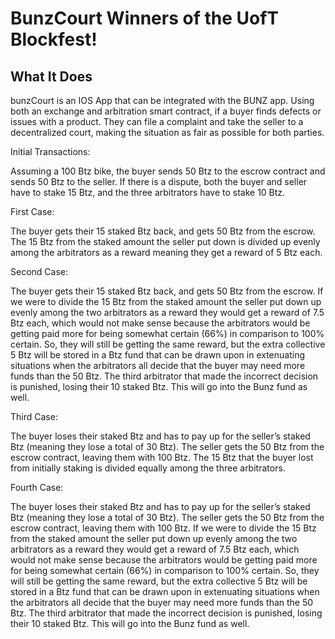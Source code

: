 # BunzCourt Winners of the UofT Blockfest!

## What It Does
bunzCourt is an IOS App that can be integrated with the BUNZ app. Using both an exchange and arbitration smart contract, if a buyer finds defects or issues with a product. They can file a complaint and take the seller to a decentralized court, making the situation as fair as possible for both parties.

Initial Transactions: 

Assuming a 100 Btz bike, the buyer sends 50 Btz to the escrow contract and sends 50 Btz to the seller. If there is a dispute, both the buyer and seller have to stake 15 Btz, and the three arbitrators have to stake 10 Btz.

First Case: 

The buyer gets their 15 staked Btz back, and gets 50 Btz from the escrow. The 15 Btz from the staked amount the seller put down is divided up evenly among the arbitrators as a reward meaning they get a reward of 5 Btz each. 

Second Case:

The buyer gets their 15 staked Btz back, and gets 50 Btz from the escrow. If we were to divide the 15 Btz from the staked amount the seller put down up evenly among the two arbitrators as a reward they would get a reward of 7.5 Btz each, which would not make sense because the arbitrators would be getting paid more for being somewhat certain (66%) in comparison to 100% certain. So, they will still be getting the same reward, but the extra collective 5 Btz will be stored in a Btz fund that can be drawn upon in extenuating situations when the arbitrators all decide that the buyer may need more funds than the 50 Btz. The third arbitrator that made the incorrect decision is punished, losing their 10 staked Btz. This will go into the Bunz fund as well.

Third Case:

The buyer loses their staked Btz and has to pay up for the seller’s staked Btz (meaning they lose a total of 30 Btz). The seller gets the 50 Btz from the escrow contract, leaving them with 100 Btz. The 15 Btz that the buyer lost from initially staking is divided equally among the three arbitrators. 

Fourth Case:

The buyer loses their staked Btz and has to pay up for the seller’s staked Btz (meaning they lose a total of 30 Btz). The seller gets the 50 Btz from the escrow contract, leaving them with 100 Btz. If we were to divide the 15 Btz from the staked amount the seller put down up evenly among the two arbitrators as a reward they would get a reward of 7.5 Btz each, which would not make sense because the arbitrators would be getting paid more for being somewhat certain (66%) in comparison to 100% certain. So, they will still be getting the same reward, but the extra collective 5 Btz will be stored in a Btz fund that can be drawn upon in extenuating situations when the arbitrators all decide that the buyer may need more funds than the 50 Btz. The third arbitrator that made the incorrect decision is punished, losing their 10 staked Btz. This will go into the Bunz fund as well.
